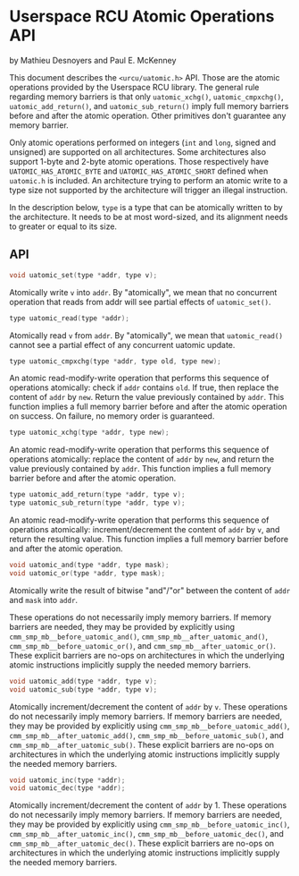 <!--
SPDX-FileCopyrightText: 2023 EfficiOS Inc.

SPDX-License-Identifier: CC-BY-4.0
-->

Userspace RCU Atomic Operations API
===================================

by Mathieu Desnoyers and Paul E. McKenney

This document describes the `<urcu/uatomic.h>` API. Those are the atomic
operations provided by the Userspace RCU library. The general rule
regarding memory barriers is that only `uatomic_xchg()`,
`uatomic_cmpxchg()`, `uatomic_add_return()`, and `uatomic_sub_return()` imply
full memory barriers before and after the atomic operation. Other
primitives don't guarantee any memory barrier.

Only atomic operations performed on integers (`int` and `long`, signed
and unsigned) are supported on all architectures. Some architectures
also support 1-byte and 2-byte atomic operations. Those respectively
have `UATOMIC_HAS_ATOMIC_BYTE` and `UATOMIC_HAS_ATOMIC_SHORT` defined when
`uatomic.h` is included. An architecture trying to perform an atomic write
to a type size not supported by the architecture will trigger an illegal
instruction.

In the description below, `type` is a type that can be atomically
written to by the architecture. It needs to be at most word-sized, and
its alignment needs to greater or equal to its size.


API
---

```c
void uatomic_set(type *addr, type v);
```

Atomically write `v` into `addr`. By "atomically", we mean that no
concurrent operation that reads from addr will see partial
effects of `uatomic_set()`.


```c
type uatomic_read(type *addr);
```

Atomically read `v` from `addr`. By "atomically", we mean that
`uatomic_read()` cannot see a partial effect of any concurrent
uatomic update.


```c
type uatomic_cmpxchg(type *addr, type old, type new);
```

An atomic read-modify-write operation that performs this
sequence of operations atomically: check if `addr` contains `old`.
If true, then replace the content of `addr` by `new`. Return the
value previously contained by `addr`. This function implies a full
memory barrier before and after the atomic operation on success.
On failure, no memory order is guaranteed.


```c
type uatomic_xchg(type *addr, type new);
```

An atomic read-modify-write operation that performs this sequence
of operations atomically: replace the content of `addr` by `new`,
and return the value previously contained by `addr`. This
function implies a full memory barrier before and after the atomic
operation.


```c
type uatomic_add_return(type *addr, type v);
type uatomic_sub_return(type *addr, type v);
```

An atomic read-modify-write operation that performs this
sequence of operations atomically: increment/decrement the
content of `addr` by `v`, and return the resulting value. This
function implies a full memory barrier before and after the atomic
operation.


```c
void uatomic_and(type *addr, type mask);
void uatomic_or(type *addr, type mask);
```

Atomically write the result of bitwise "and"/"or" between the
content of `addr` and `mask` into `addr`.

These operations do not necessarily imply memory barriers.
If memory barriers are needed, they may be provided by explicitly using
`cmm_smp_mb__before_uatomic_and()`, `cmm_smp_mb__after_uatomic_and()`,
`cmm_smp_mb__before_uatomic_or()`, and `cmm_smp_mb__after_uatomic_or()`.
These explicit barriers are no-ops on architectures in which the underlying
atomic instructions implicitly supply the needed memory barriers.


```c
void uatomic_add(type *addr, type v);
void uatomic_sub(type *addr, type v);
```

Atomically increment/decrement the content of `addr` by `v`.
These operations do not necessarily imply memory barriers.
If memory barriers are needed, they may be provided by
explicitly using `cmm_smp_mb__before_uatomic_add()`,
`cmm_smp_mb__after_uatomic_add()`, `cmm_smp_mb__before_uatomic_sub()`, and
`cmm_smp_mb__after_uatomic_sub()`. These explicit barriers are
no-ops on architectures in which the underlying atomic
instructions implicitly supply the needed memory barriers.


```c
void uatomic_inc(type *addr);
void uatomic_dec(type *addr);
```

Atomically increment/decrement the content of `addr` by 1.
These operations do not necessarily imply memory barriers.
If memory barriers are needed, they may be provided by
explicitly using `cmm_smp_mb__before_uatomic_inc()`,
`cmm_smp_mb__after_uatomic_inc()`, `cmm_smp_mb__before_uatomic_dec()`,
and `cmm_smp_mb__after_uatomic_dec()`. These explicit barriers are
no-ops on architectures in which the underlying atomic
instructions implicitly supply the needed memory barriers.
